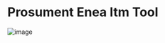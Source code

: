 # Prosument Enea Itm Tool

![image](https://github.com/user-attachments/assets/1a86af8f-8016-4c3b-afc8-2c622817766a)

